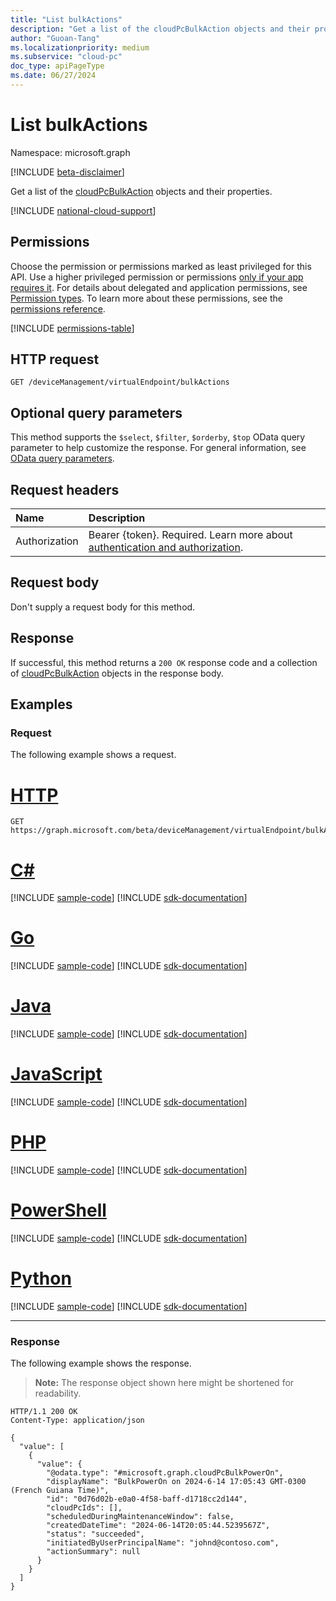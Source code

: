 ```yaml
---
title: "List bulkActions"
description: "Get a list of the cloudPcBulkAction objects and their properties."
author: "Guoan-Tang"
ms.localizationpriority: medium
ms.subservice: "cloud-pc"
doc_type: apiPageType
ms.date: 06/27/2024
---
```


# List bulkActions
Namespace: microsoft.graph

[!INCLUDE [beta-disclaimer](../../includes/beta-disclaimer.md)]

Get a list of the [cloudPcBulkAction](../resources/cloudpcbulkaction.md) objects and their properties.

[!INCLUDE [national-cloud-support](../../includes/global-us.md)]

## Permissions
Choose the permission or permissions marked as least privileged for this API. Use a higher privileged permission or permissions [only if your app requires it](/graph/permissions-overview#best-practices-for-using-microsoft-graph-permissions). For details about delegated and application permissions, see [Permission types](/graph/permissions-overview#permission-types). To learn more about these permissions, see the [permissions reference](/graph/permissions-reference).

<!-- { "blockType": "permissions", "name": "virtualendpoint_list_bulkactions" } -->
[!INCLUDE [permissions-table](../includes/permissions/virtualendpoint-list-bulkactions-permissions.md)]

## HTTP request

<!-- {
  "blockType": "ignored"
}
-->
```http
GET /deviceManagement/virtualEndpoint/bulkActions
```

## Optional query parameters
This method supports the `$select`, `$filter`, `$orderby`, `$top` OData query parameter to help customize the response. For general information, see [OData query parameters](/graph/query-parameters).

## Request headers
|Name|Description|
|:---|:---|
|Authorization|Bearer {token}. Required. Learn more about [authentication and authorization](/graph/auth/auth-concepts).|

## Request body
Don't supply a request body for this method.

## Response

If successful, this method returns a `200 OK` response code and a collection of [cloudPcBulkAction](../resources/cloudpcbulkaction.md) objects in the response body.

## Examples

### Request
The following example shows a request.
# [HTTP](#tab/http)
<!-- {
  "blockType": "request",
  "name": "list_cloudpcbulkaction"
}
-->
```http
GET https://graph.microsoft.com/beta/deviceManagement/virtualEndpoint/bulkActions
```

# [C#](#tab/csharp)
[!INCLUDE [sample-code](../includes/snippets/csharp/list-cloudpcbulkaction-csharp-snippets.md)]
[!INCLUDE [sdk-documentation](../includes/snippets/snippets-sdk-documentation-link.md)]

# [Go](#tab/go)
[!INCLUDE [sample-code](../includes/snippets/go/list-cloudpcbulkaction-go-snippets.md)]
[!INCLUDE [sdk-documentation](../includes/snippets/snippets-sdk-documentation-link.md)]

# [Java](#tab/java)
[!INCLUDE [sample-code](../includes/snippets/java/list-cloudpcbulkaction-java-snippets.md)]
[!INCLUDE [sdk-documentation](../includes/snippets/snippets-sdk-documentation-link.md)]

# [JavaScript](#tab/javascript)
[!INCLUDE [sample-code](../includes/snippets/javascript/list-cloudpcbulkaction-javascript-snippets.md)]
[!INCLUDE [sdk-documentation](../includes/snippets/snippets-sdk-documentation-link.md)]

# [PHP](#tab/php)
[!INCLUDE [sample-code](../includes/snippets/php/list-cloudpcbulkaction-php-snippets.md)]
[!INCLUDE [sdk-documentation](../includes/snippets/snippets-sdk-documentation-link.md)]

# [PowerShell](#tab/powershell)
[!INCLUDE [sample-code](../includes/snippets/powershell/list-cloudpcbulkaction-powershell-snippets.md)]
[!INCLUDE [sdk-documentation](../includes/snippets/snippets-sdk-documentation-link.md)]

# [Python](#tab/python)
[!INCLUDE [sample-code](../includes/snippets/python/list-cloudpcbulkaction-python-snippets.md)]
[!INCLUDE [sdk-documentation](../includes/snippets/snippets-sdk-documentation-link.md)]

---

### Response
The following example shows the response.
>**Note:** The response object shown here might be shortened for readability.
<!-- {
  "blockType": "response",
  "truncated": true,
  "@odata.type": "Collection(microsoft.graph.cloudPcBulkAction)"
}
-->
```http
HTTP/1.1 200 OK
Content-Type: application/json

{
  "value": [
    {
      "value": {
        "@odata.type": "#microsoft.graph.cloudPcBulkPowerOn",
        "displayName": "BulkPowerOn on 2024-6-14 17:05:43 GMT-0300 (French Guiana Time)",
        "id": "0d76d02b-e0a0-4f58-baff-d1718cc2d144",
        "cloudPcIds": [],
        "scheduledDuringMaintenanceWindow": false,
        "createdDateTime": "2024-06-14T20:05:44.5239567Z",
        "status": "succeeded",
        "initiatedByUserPrincipalName": "johnd@contoso.com",
        "actionSummary": null
      }
    }
  ]
}
```
